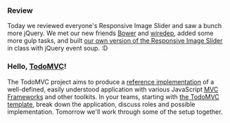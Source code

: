 ### Review

Today we reviewed everyone's Responsive Image Slider and saw a bunch more jQuery. We met our new friends [Bower](http://bower.io) and [wiredep](https://github.com/taptapship/wiredep), added some more gulp tasks, and built [our own version of the Responsive Image Slider](https://github.com/TheIronYard--Orlando/FEE--2014--FALL/blob/Dojos/2014-11-12/index.html) in class with jQuery event soup. :D

### Hello, [TodoMVC](https://todomvc.com)!

The TodoMVC project aims to produce a [reference implementation](http://en.wikipedia.org/wiki/Reference_implementation) of a well-defined, easily understood application with various JavaScript [MVC Frameworks](http://en.wikipedia.org/wiki/Model%E2%80%93view%E2%80%93controller) and other toolkits. In your teams, starting with [the TodoMVC template](https://github.com/tastejs/todomvc/tree/master/template), break down the application, discuss roles and possible implementation. Tomorrow we'll work through some of the setup together.

